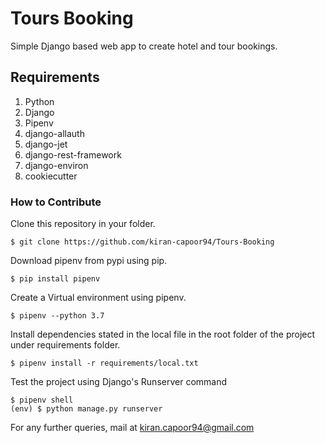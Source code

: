# Tours Booking

Simple Django based web app to create hotel and tour bookings.

## Requirements

1. Python
2. Django
3. Pipenv
4. django-allauth
5. django-jet
6. django-rest-framework
7. django-environ
8. cookiecutter

### How to Contribute

Clone this repository in your folder.
```
$ git clone https://github.com/kiran-capoor94/Tours-Booking
```

Download pipenv from pypi using pip.
```
$ pip install pipenv
```

Create a Virtual environment using pipenv.
```
$ pipenv --python 3.7
```

Install dependencies stated in the local file in the root folder of the project under requirements folder.
```
$ pipenv install -r requirements/local.txt
```

Test the project using Django's Runserver command
```
$ pipenv shell
(env) $ python manage.py runserver
```

For any further queries, mail at kiran.capoor94@gmail.com